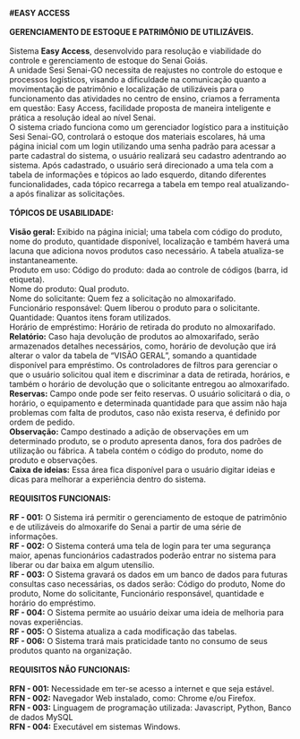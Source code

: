 <b>#EASY ACCESS</b><br>
<br>
<b>GERENCIAMENTO DE ESTOQUE E PATRIMÔNIO DE UTILIZÁVEIS.</b><br>
<br>
Sistema <b>Easy Access</b>, desenvolvido para resolução e viabilidade do controle e gerenciamento de estoque do Senai Goiás.<br>
A unidade Sesi Senai-GO necessita de reajustes no controle do estoque e processos logísticos, visando a dificuldade na comunicação quanto a movimentação de patrimônio e localização de utilizáveis para o funcionamento das atividades no centro de ensino, criamos a ferramenta em questão: Easy Access, facilidade proposta de maneira inteligente e prática a resolução ideal ao nível Senai.<br>
O sistema criado funciona como um gerenciador logístico para a instituição Sesi Senai-GO, controlará o estoque dos materiais escolares, há uma página inicial com um login utilizando uma senha padrão para acessar a parte cadastral do sistema, o usuário realizará seu cadastro adentrando ao sistema. Após cadastrado, o usuário será direcionado a uma tela com a tabela de informações e tópicos ao lado esquerdo, ditando diferentes funcionalidades, cada tópico recarrega a tabela em tempo real atualizando-a após finalizar as solicitações.<br>
<br>
<b>TÓPICOS DE USABILIDADE:</b>
<br>
<br>
<b>Visão geral:</b> Exibido na página inicial; uma tabela com código do produto, nome do produto, quantidade disponível, localização e também haverá uma lacuna que adiciona novos produtos caso necessário. A tabela atualiza-se instantaneamente.<br>
Produto em uso: Código do produto: dada ao controle de códigos (barra, id etiqueta).<br>
Nome do produto: Qual produto.<br>
Nome do solicitante: Quem fez a solicitação no almoxarifado.<br>
Funcionário responsável: Quem liberou o produto para o solicitante.<br>
Quantidade: Quantos itens foram utilizados.<br>
Horário de empréstimo: Horário de retirada do produto no almoxarifado.<br>
<b>Relatório:</b> Caso haja devolução de produtos ao almoxarifado, serão armazenados detalhes necessários, como, horário de devolução que irá alterar o valor da tabela de “VISÃO GERAL”, somando a quantidade disponível para empréstimo. Os controladores  de filtros para gerenciar o que o usuário solicitou qual item e discriminar a data de retirada, horários, e também o horário de devolução que o solicitante entregou ao almoxarifado.<br>
<b>Reservas:</b> Campo onde pode ser feito reservas. O usuário solicitará o dia, o horário, o equipamento e determinada quantidade para que assim não haja problemas com falta de produtos, caso não exista reserva, é definido por ordem de pedido.<br>
<b>Observação:</b> Campo destinado a adição de observações em um determinado produto, se o produto apresenta danos, fora dos padrões de utilização ou fábrica. A tabela contém o código do produto, nome do produto e observações.<br>
<b>Caixa de ideias:</b> Essa área fica disponível para o usuário digitar ideias e dicas para melhorar a experiência dentro do sistema. 
<br>
<br>
<b>REQUISITOS FUNCIONAIS:</b><br>
<br>
<b>RF - 001:</b> O Sistema irá permitir o gerenciamento de estoque de patrimônio e de utilizáveis do almoxarife do Senai a partir de uma série de informações.
<br>
<b>RF - 002:</b> O Sistema conterá uma tela de login para ter uma segurança maior, apenas funcionários cadastrados poderão entrar no sistema para liberar ou dar baixa em algum utensílio.
 <br>
<b>RF - 003:</b> O Sistema gravará os dados em um banco de dados para futuras consultas caso necessárias, os dados serão: Código 
do produto, Nome do produto, Nome do solicitante, Funcionário responsável, quantidade e horário do empréstimo.
<br>
<b>RF - 004:</b> O Sistema permite ao usuário deixar uma ideia de melhoria para novas experiências.
<br>
<b>RF - 005:</b> O Sistema atualiza a cada modificação das tabelas.
<br>
<b>RF - 006:</b> O Sistema trará mais praticidade  tanto no consumo de seus produtos quanto na organização.
<br>
<br>
<b>REQUISITOS NÃO FUNCIONAIS:</b>
<br>
<br>
<b>RFN - 001:</b> Necessidade em ter-se acesso a internet e que seja estável.
<br>
<b>RFN - 002:</b> Navegador Web instalado, como: Chrome e/ou Firefox.
<br>
<b>RFN - 003:</b> Linguagem de programação utilizada: Javascript, Python, Banco de dados MySQL
<br>
<b>RFN - 004:</b> Executável em sistemas Windows.
